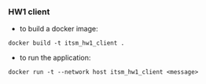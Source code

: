 ### HW1 client
- to build a docker image:
```
docker build -t itsm_hw1_client .
```
- to run the application:
```
docker run -t --network host itsm_hw1_client <message>
```